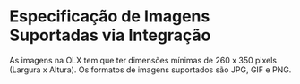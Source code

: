 # Especificação de Imagens Suportadas via Integração

As imagens na OLX tem que ter dimensões mínimas de 260 x 350 pixels (Largura x Altura). Os formatos de imagens suportados são JPG, GIF e PNG.
